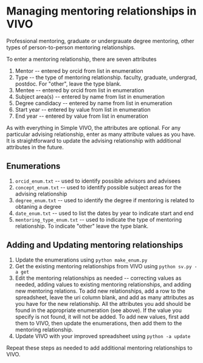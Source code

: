 # Managing mentoring relationships in VIVO

Professional mentoring, graduate or undergrauate degree mentoring, 
other types of person-to-person mentoring relationships.

To enter a mentoring relationship, there are seven attributes

1.  Mentor -- entered by orcid from list in enumeration
1.  Type -- the type of mentoring relationship.  faculty, graduate, undergrad, postdoc.  For "other", leave the type
blank.
1.  Mentee -- entered by orcid from list in enumeration
1.  Subject area(s) -- entered by name from list in enumeration
1.  Degree candidacy -- entered by name from list in enumeration
1.  Start year -- entered by value from list in enumeration
1.  End year -- entered by value from list in enumeration

As with everything in Simple VIVO, the attributes are optional.  For any particular advising relationship,
enter as many attribute values as you have.  It is straightforward to update the advising relationship
with additional attributes in the future.

## Enumerations

1. `orcid_enum.txt` -- used to identify possible advisors and advisees
1. `concept_enum.txt` -- used to identify possible subject areas for the advising relationship
1. `degree_enum.txt` -- used to identify the degree if mentoring is related to obtaning a degree
1. `date_enum.txt` -- used to list the dates by year to indicate start and end
1. `mentoring_type_enum.txt` -- used to indicate the type of mentoring relationship.  To indicate "other" leave
the type blank.

## Adding and Updating mentoring relationships

1. Update the enumerations using `python make_enum.py`
1. Get the existing mentoring relationships from VIVO using `python sv.py -a get`
1. Edit the mentoring relationships as needed -- correcting values as needed, adding values to existing
mentoring relationships, and adding new mentoring relations.  To add new relationships, add a row to the
spreadsheet, leave the uri column blank, and add as many attributes as you have for the new relationship.
All the attributes you add should be found in the appropriate enumeration (see above).  If the value
you specify is not found, it will not be added.  To add new values, first add them to VIVO, then update
the enumerations, then add them to the mentoring relationship.
1. Update VIVO with your improved spreadsheet using `python -a update`

Repeat these steps as needed to add additional mentoring relationships to VIVO.

